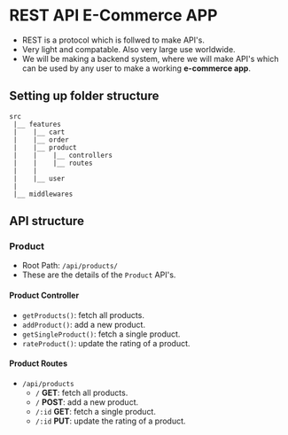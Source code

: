 # REST API E-Commerce APP

- REST is a protocol which is follwed to make API's.
- Very light and compatable. Also very large use worldwide.
- We will be making a backend system, where we will make API's which can be used by any user to make a working **e-commerce app**.

## Setting up folder structure

```
src
 |__ features
 |    |__ cart
 |    |__ order
 |    |__ product
 |    |    |__ controllers
 |    |    |__ routes
 |    |
 |    |__ user
 |
 |__ middlewares
```

## API structure

### Product

- Root Path: `/api/products/`
- These are the details of the `Product` API's.

#### Product Controller

- `getProducts()`: fetch all products.
- `addProduct()`: add a new product.
- `getSingleProduct()`: fetch a single product.
- `rateProduct()`: update the rating of a product.

#### Product Routes

- `/api/products`
  - `/` **GET**: fetch all products.
  - `/` **POST**: add a new product.
  - `/:id` **GET**: fetch a single product.
  - `/:id` **PUT**: update the rating of a product.
